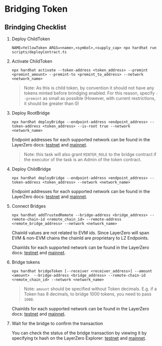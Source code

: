 # Bridging Token

## Brindging Checklist

1. Deploy ChildToken

   `NAME=YellowToken ARGS=<name>,<symbol>,<supply_cap> npx hardhat run scripts/deployContract.ts`

2. Activate ChildToken

   `npx hardhat activate --token-address <token_address> --premint <premint_amount> --premint-to <premint_to_address> --network <network_name>`

   > Note: As this is child token, by convention it should not have any tokens minted before brindging enabled.
   > For this reason, specify `--premint` as small as possible (However, with current restrictions, it should be greater than 0)

3. Deploy RootBridge

   `npx hardhat deployBridge --endpoint-address <endpoint_address> --token-address <token_address> --is-root true --network <network_name>`

   Endpoint addresses for each supported network can be found in the LayerZero docs: [testnet](https://layerzero.gitbook.io/docs/technical-reference/testnet/testnet-addresses) and [mainnet](https://layerzero.gitbook.io/docs/technical-reference/mainnet/supported-chain-ids).

   > Note: this task will also grant `MINTER_ROLE` to the bridge contract if the executor of the task is an Admin of the token contract.

4. Deploy ChildBridge

   `npx hardhat deployBridge --endpoint-address <endpoint_address> --token-address <token_address> --network <network_name>`

   Endpoint addresses for each supported network can be found in the LayerZero docs: [testnet](https://layerzero.gitbook.io/docs/technical-reference/testnet/testnet-addresses) and [mainnet](https://layerzero.gitbook.io/docs/technical-reference/mainnet/supported-chain-ids).

5. Connect Bridges

   `npx hardhat addTrustedRemote --bridge-address <bridge_address> --remote-chain-id <remote_chain_id> --remote-address <remote_bridge_address> --network <network_name>`

   ChainId values are not related to EVM ids. Since LayerZero will span EVM & non-EVM chains the chainId are proprietary to LZ Endpoints.

   ChainIds for each supported network can be found in the LayerZero docs: [testnet](https://layerzero.gitbook.io/docs/technical-reference/testnet/testnet-addresses) and [mainnet](https://layerzero.gitbook.io/docs/technical-reference/mainnet/supported-chain-ids).

6. Bridge tokens

   `npx hardhat bridgeToken [--receiver <receiver_address>] --amount <amount>  --bridge-address <bridge_address> --remote-chain-id <remote_chain_id> --network <network_name>`

   > Note: `amount` should be specified without Token decimals. E.g. if a Token has 8 decimals, to bridge 1000 tokens, you need to pass `1000`.

   ChainIds for each supported network can be found in the LayerZero docs: [testnet](https://layerzero.gitbook.io/docs/technical-reference/testnet/testnet-addresses) and [mainnet](https://layerzero.gitbook.io/docs/technical-reference/mainnet/supported-chain-ids).

7. Wait for the bridge to confirm the transaction

   You can check the status of the bridge transaction by viewing it by specifying tx hash on the LayerZero Explorer: [testnet](https://testnet.layerzeroscan.com/) and [mainnet](hhttps://layerzeroscan.com/).
